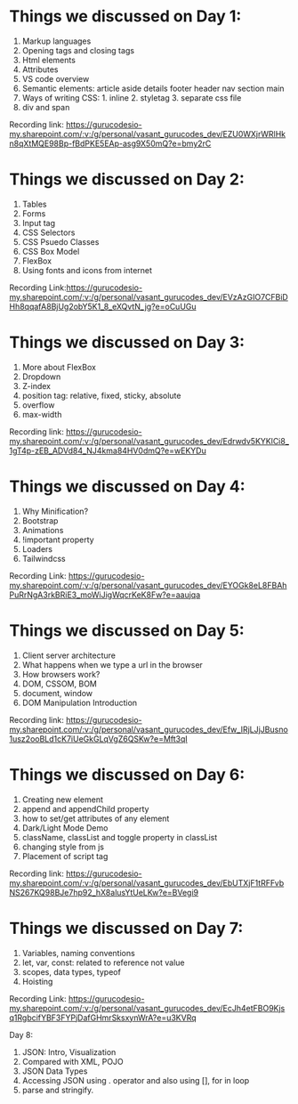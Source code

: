 # Things we discussed on Day 1:

1. Markup languages
2. Opening tags and closing tags
3. Html elements
4. Attributes
5. VS code overview
6. Semantic elements: article aside details footer header nav section main
7. Ways of writing CSS:  1. inline  2. styletag  3. separate css file
8. div and span

Recording link: 
https://gurucodesio-my.sharepoint.com/:v:/g/personal/vasant_gurucodes_dev/EZU0WXjrWRlHkn8qXtMQE98Bp-fBdPKE5EAp-asg9X50mQ?e=bmy2rC 


# Things we discussed on Day 2: 

1. Tables
2. Forms
3. Input tag
4. CSS Selectors
5. CSS Psuedo Classes
6. CSS Box Model
7. FlexBox
8. Using fonts and icons from internet

Recording Link:https://gurucodesio-my.sharepoint.com/:v:/g/personal/vasant_gurucodes_dev/EVzAzGIO7CFBiDHh8qqafA8BjUg2obY5K1_8_eXQvtN_jg?e=oCuUGu 


# Things we discussed on Day 3:

1. More about FlexBox
2. Dropdown
3. Z-index
4. position tag: relative, fixed, sticky, absolute
5. overflow
6. max-width

Recording link: https://gurucodesio-my.sharepoint.com/:v:/g/personal/vasant_gurucodes_dev/Edrwdv5KYKlCi8_1gT4p-zEB_ADVd84_NJ4kma84HV0dmQ?e=wEKYDu


# Things we discussed on Day 4:

1. Why Minification?
2. Bootstrap
3. Animations
4. !important property
5. Loaders
6. Tailwindcss

Recording Link: https://gurucodesio-my.sharepoint.com/:v:/g/personal/vasant_gurucodes_dev/EYOGk8eL8FBAhPuRrNgA3rkBRiE3_moWiJigWqcrKeK8Fw?e=aaujqa


# Things we discussed on Day 5:

1. Client server architecture
2. What happens when we type a url in the browser
3. How browsers work?
4. DOM, CSSOM, BOM
5. document, window
6. DOM Manipulation Introduction

Recording link: https://gurucodesio-my.sharepoint.com/:v:/g/personal/vasant_gurucodes_dev/Efw_IRjLJjJBusno1usz2ooBLd1cK7iUeGkGLqVgZ6QSKw?e=Mft3qI


# Things we discussed on Day 6:

1. Creating new element
2. append and appendChild property
3. how to set/get attributes of any element
4. Dark/Light Mode Demo
5. className, classList and toggle property in classList
6. changing style from js
7. Placement of script tag

Recording link: https://gurucodesio-my.sharepoint.com/:v:/g/personal/vasant_gurucodes_dev/EbUTXjF1tRFFvbNS267KQ98BJe7hp92_hX8alusYtUeLKw?e=BVegi9



# Things we discussed on Day 7:

1. Variables, naming conventions
2. let, var, const: related to reference not value
3. scopes, data types, typeof
4. Hoisting

Recording Link: https://gurucodesio-my.sharepoint.com/:v:/g/personal/vasant_gurucodes_dev/EcJh4etFBO9Kjsq1RgbcifYBF3FYPjDafGHmrSksxynWrA?e=u3KVRq


Day 8:

1. JSON: Intro, Visualization
2. Compared with XML, POJO
3. JSON Data Types
4. Accessing JSON using . operator and also using [], for in loop
5. parse and stringify. 


